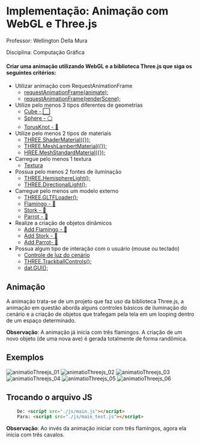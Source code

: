 # Implementação: Animação com WebGL e Three.js

<p>Professor: Wellington Della Mura</p>
<p>Disciplina: Computação Gráfica</p>

#### Criar uma animação utilizando WebGL e a biblioteca Three.js que siga os seguintes critérios:

- Utilizar animação com RequestAnimationFrame
    - [requestAnimationFrame(animate);](https://github.com/LuisFernandoBenatto/Computer-Graphics/blob/main/src/animation/js/main.js#L68)
    - [requestAnimationFrame(renderScene);](https://github.com/LuisFernandoBenatto/Computer-Graphics/blob/main/src/animation/js/main.js#L149) 
- Utilize pelo menos 3 tipos diferentes de geometrias
    - [Cube - ⬜](https://github.com/LuisFernandoBenatto/Computer-Graphics/blob/main/src/animation/js/main.js#L419L431)
    - [Sphere - ⚪](https://github.com/LuisFernandoBenatto/Computer-Graphics/blob/main/src/animation/js/main.js#L433L442)
    - [TorusKnot - 🥨](https://github.com/LuisFernandoBenatto/Computer-Graphics/blob/main/src/animation/js/main.js#L444L456)
- Utilize pelo menos 2 tipos de materiais
    - [THREE.ShaderMaterial({});](https://github.com/LuisFernandoBenatto/Computer-Graphics/blob/main/src/animation/js/main.js#L323)
    - [THREE.MeshLambertMaterial({});](https://github.com/LuisFernandoBenatto/Computer-Graphics/blob/main/src/animation/js/main.js#L343)
    - [HREE.MeshStandardMaterial({});](https://github.com/LuisFernandoBenatto/Computer-Graphics/blob/main/src/animation/js/main.js#L422)
- Carregue pelo menos 1 textura
    - [Textura](https://github.com/LuisFernandoBenatto/Computer-Graphics/blob/main/src/animation/js/main.js#L339L349)
- Possua pelo menos 2 fontes de iluminação
    - [THREE.HemisphereLight();](https://github.com/LuisFernandoBenatto/Computer-Graphics/blob/main/src/animation/js/main.js#L226L232)
    - [THREE.DirectionalLight();](https://github.com/LuisFernandoBenatto/Computer-Graphics/blob/main/src/animation/js/main.js#L239L261)
- Carregue pelo menos um modelo externo
    - [THREE.GLTFLoader();](https://github.com/LuisFernandoBenatto/Computer-Graphics/blob/main/src/animation/js/main.js#L351L362)
    - [Flamingo - 🦩](https://github.com/LuisFernandoBenatto/Computer-Graphics/blob/main/src/animation/js/main.js#L364L372)
    - [Stork - 🦤](https://github.com/LuisFernandoBenatto/Computer-Graphics/blob/main/src/animation/js/main.js#L374L382)
    - [Parrot - 🦜](https://github.com/LuisFernandoBenatto/Computer-Graphics/blob/main/src/animation/js/main.js#L384L392)
- Realize a criação de objetos dinâmicos  
    - [Add Flamingo - 🦩](https://github.com/LuisFernandoBenatto/Computer-Graphics/blob/main/src/animation/js/main.js#L101L104)
    - [Add Stork - 🦤](https://github.com/LuisFernandoBenatto/Computer-Graphics/blob/main/src/animation/js/main.js#L109L112)
    - [Add Parrot- 🦜](https://github.com/LuisFernandoBenatto/Computer-Graphics/blob/main/src/animation/js/main.js#L105L108)
- Possua algum tipo de interação com o usuário (mouse ou teclado)
    - [Controle de luz do cenário](https://github.com/LuisFernandoBenatto/Computer-Graphics/blob/main/src/animation/js/main.js#L93L100)
    - [THREE.TrackballControls();](https://github.com/LuisFernandoBenatto/Computer-Graphics/blob/main/src/animation/js/main.js#L306L313)
    - [dat.GUI();](https://github.com/LuisFernandoBenatto/Computer-Graphics/blob/main/src/animation/js/main.js#L126L135)



## Animação

A animação trata-se de um projeto que faz uso da biblioteca Three.js, a animação em questão aborda alguns controles básicos de iluminação do cenário e a criação de objetos que trafegam pela tela em um looping dentro de um espaço determinado.  

**Observação**: A animação já inicia com três flamingos. A criação de um novo objeto (de uma nova ave) é gerada totalmente de forma randômica. 
 
 
 ## Exemplos
 
![animatioThreejs_01](https://user-images.githubusercontent.com/49990149/188483152-ea1c9729-2d27-44f7-a9be-a300f343501b.png)
![animatioThreejs_02](https://user-images.githubusercontent.com/49990149/188483603-54661d4a-f9ce-4c26-a84b-3b999b0a6d86.png)
![animatioThreejs_03](https://user-images.githubusercontent.com/49990149/188484289-73e49c23-5c32-44cc-bc60-b8476bf5bbad.png)
![animatioThreejs_04](https://user-images.githubusercontent.com/49990149/188484349-07284dce-12eb-42ef-a11a-334c67b59a94.png)
![animatioThreejs_05](https://user-images.githubusercontent.com/49990149/188484395-66518fa0-2c43-4478-8eac-810c993258fe.png)
![animatioThreejs_06](https://user-images.githubusercontent.com/49990149/188484407-0a5f6e10-1558-4c21-a140-1417b5bf1e93.png)

## Trocando o arquivo JS
```html
    De: <script src="./js/main.js"></script>
    Para: <script src="./js/main_test.js"></script>
```
**Observação**: Ao invés da animação iniciar com três flamingos, agora ela inicia com três cavalos.

